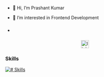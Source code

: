 - 👋 Hi, I’m Prashant Kumar
- 👀 I’m interested in Frontend Development

- ###

<div align="center">
  
  <img src="https://www.linkedin.com/in/prashant-kumar-ln/?message=LinkedIn&logo=linkedin&label=&color=0077B5&logoColor=white&labelColor=&style=for-the-badge" height="25" alt="linkedin logo"  />

</div>

###


### Skills
[![# Skills](https://skillicons.dev/icons?i=html,css,js,tailwind,react,github,figma,docker&theme=dark)](https://skillicons.dev)
